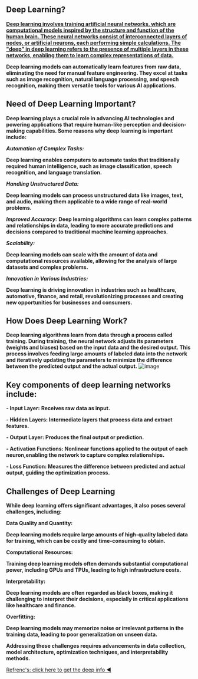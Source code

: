 ## Deep Learning? 

[**Deep learning involves training artificial neural networks, which are computational models inspired by the structure and function of the human brain. These neural networks consist of interconnected layers of nodes, or artificial neurons, each performing simple calculations. The "deep" in deep learning refers to the presence of multiple layers in these networks, enabling them to learn complex representations of data.**](https://aws.amazon.com/what-is/deep-learning/)

**Deep learning models can automatically learn features from raw data, eliminating the need for manual feature engineering. They excel at tasks such as image recognition, natural language processing, and speech recognition, making them versatile tools for various AI applications.**

## Need of Deep Learning Important?

**Deep learning plays a crucial role in advancing AI technologies and powering applications that require human-like perception and decision-making capabilities. Some reasons why deep learning is important include:**

***Automation of Complex Tasks:*** 

**Deep learning enables computers to automate tasks that traditionally required human intelligence, such as image classification, speech recognition, and language translation.**

***Handling Unstructured Data:*** 

**Deep learning models can process unstructured data like images, text, and audio, making them applicable to a wide range of real-world problems.**

***Improved Accuracy:*** 
**Deep learning algorithms can learn complex patterns and relationships in data, leading to more accurate predictions and decisions compared to traditional machine learning approaches.**

***Scalability:***  

**Deep learning models can scale with the amount of data and computational resources available, allowing for the analysis of large datasets and complex problems.**

***Innovation in Various Industries:***

**Deep learning is driving innovation in industries such as healthcare, automotive, finance, and retail, revolutionizing processes and creating new opportunities for businesses and consumers.**

## How Does Deep Learning Work?

**Deep learning algorithms learn from data through a process called training. During training, the neural network adjusts its parameters (weights and biases) based on the input data and the desired output. This process involves feeding large amounts of labeled data into the network and iteratively updating the parameters to minimize the difference between the predicted output and the actual output.**
![image](https://github.com/Rjesh2006/Q_m_l/assets/143868643/7cd607d9-0b2b-4b4b-a249-b2629b8a49ec)


## Key components of deep learning networks include:

**- Input Layer:**
**Receives raw data as input.**

**- Hidden Layers:
  Intermediate layers that process data and extract features.**

**- Output Layer: 
Produces the final output or prediction.**

**- Activation Functions:
  Nonlinear functions applied to the output of each neuron,enabling the network to capture complex relationships.**

**- Loss Function: Measures the difference between predicted and actual output, guiding the optimization process.**

  
## Challenges of Deep Learning

**While deep learning offers significant advantages, it also poses several challenges, including:**

**Data Quality and Quantity:**

**Deep learning models require large amounts of high-quality labeled data for training, which can be costly and time-consuming to obtain.**

**Computational Resources:**

**Training deep learning models often demands substantial computational power, including GPUs and TPUs, leading to high infrastructure costs.**

**Interpretability:**

**Deep learning models are often regarded as black boxes, making it challenging to interpret their decisions, especially in critical applications 
  like healthcare and finance.**

**Overfitting:**

**Deep learning models may memorize noise or irrelevant patterns in the training data, leading to poor generalization on unseen data.**

**Addressing these challenges requires advancements in data collection, model architecture, optimization techniques, and interpretability 
  methods.**


[Refrenc's: click here to get the deep info ◀️](https://aws.amazon.com/what-is/deep-learning/)


